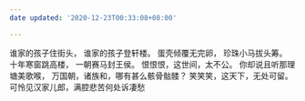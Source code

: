 ```yaml
---
date updated: '2020-12-23T00:33:08+08:00'

---
```


谁家的孩子住街头， 谁家的孩子登轩楼。 蛋壳倾覆无完卵， 珍珠小马拔头筹。 十年寒窗跳高楼， 一朝赛马封王侯。 恨恨恨，这世间，太不公。 你却说且听那理塘美歌喉， 万国朝，诸族和，哪有甚么骸骨骷髅？ 笑笑笑，这天下，无处可留。 可怜见汉家儿郎，满腔悲苦何处诉凄愁
